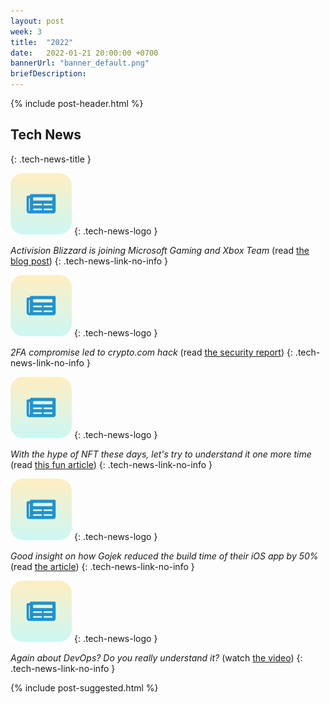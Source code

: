 ```yaml
---
layout: post
week: 3
title:  "2022"
date:   2022-01-21 20:00:00 +0700
bannerUrl: "banner_default.png"
briefDescription: 
---
```


{% include post-header.html %}

## Tech News
{: .tech-news-title }

![memo](/assets/images/tech-news.svg)
{: .tech-news-logo }

*Activision Blizzard is joining Microsoft Gaming and Xbox Team* (read [the blog post](https://news.xbox.com/en-us/2022/01/18/welcoming-activision-blizzard-to-microsoft-gaming/))
{: .tech-news-link-no-info }

![memo](/assets/images/tech-news.svg)
{: .tech-news-logo }

*2FA compromise led to crypto.com hack* (read [the security report](https://crypto.com/product-news/crypto-com-security-report-next-steps))
{: .tech-news-link-no-info }

![memo](/assets/images/tech-news.svg)
{: .tech-news-logo }

*With the hype of NFT these days, let's try to understand it one more time* (read [this fun article](https://www.theverge.com/22310188/nft-explainer-what-is-blockchain-crypto-art-faq))
{: .tech-news-link-no-info }

![memo](/assets/images/tech-news.svg)
{: .tech-news-logo }

*Good insight on how Gojek reduced the build time of their iOS app by 50%* (read [the article](https://www.gojek.io/blog/reducing-our-build-time-by-50))
{: .tech-news-link-no-info }

![memo](/assets/images/tech-news.svg)
{: .tech-news-logo }

*Again about DevOps? Do you really understand it?* (watch [the video](https://youtu.be/0yWAtQ6wYNM))
{: .tech-news-link-no-info }

{% include post-suggested.html %}